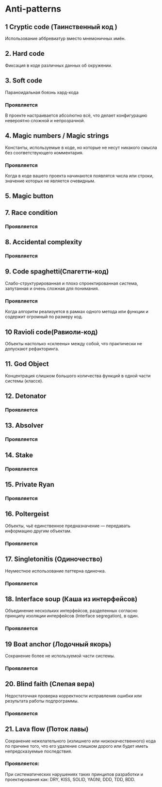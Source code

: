 # Anti-patterns

## 1 Cryptic code (Таинственный код )

Использование аббревиатур вместо мнемоничных имён.

## 2. Hard code

Фиксация в коде различных данных об окружении.

## 3. Soft code

Параноидальная боязнь хард-кода

### Проявляется

В проекте настраивается абсолютно всё, что делает конфигурацию невероятно сложной и непрозрачной.

## 4. Magic numbers / Magic strings

Константы, используемые в коде, но которые не несут никакого смысла без соответствующего комментария.

### Проявляется

Когда в коде вашего проекта начинаются появлятся числа или строки, значение которых не является очевидным.

## 5. Magic button

## 7. Race condition

### Проявляется

## 8. Accidental complexity

### Проявляется

## 9. Code spaghetti(Спагетти-код)

Cлабо-структурированная и плохо спроектированная система, запутанная и очень сложная для понимания.

### Проявляется

Когда алгоритм реализуется в рамках одного метода или функции и содержит огромный по размеру код.

## 10 Ravioli code(Равиоли-код)

Объекты настолько «склеены» между собой, что практически не допускают рефакторинга.

## 11. God Object

Концентрация слишком большого количества функций в одной части системы (классе).

## 12. Detonator

### Проявляется

## 13. Absolver

### Проявляется

## 14. Stake

### Проявляется

## 15. Private Ryan

### Проявляется

## 16. Poltergeist

Объекты, чьё единственное предназначение — передавать информацию другим объектам.

### Проявляется

## 17. Singletonitis (Одиночество)

Неуместное использование паттерна одиночка.

### Проявляется

## 18. Interface soup (Каша из интерфейсов)

Объединение нескольких интерфейсов, разделенных согласно принципу изоляции интерфейсов (Interface segregation), в один.

### Проявляется

## 19 Boat anchor (Лодочный якорь)

Сохранение более не используемой части системы.

### Проявляется

## 20. Blind faith (Слепая вера)

Недостаточная проверка корректности исправления ошибки или результата работы подпрограммы.

### Проявляется

## 21. Lava flow (Поток лавы)

Сохранение нежелательного (излишнего или низкокачественного) кода по причине того, что его удаление слишком дорого или
будет иметь непредсказуемые последствия.

### Проявляется:

При систематических нарушениях таких принципов разработки и проектирования как: DRY, KISS, SOLID, YAGNI, DDD, TDD, BDD.



